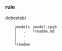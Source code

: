 ### rule

dobeelab/<br/>

        ┌models ┌model.ipyb
        │   .   └readme.md
        │   .
        │   .
        └readme
        

